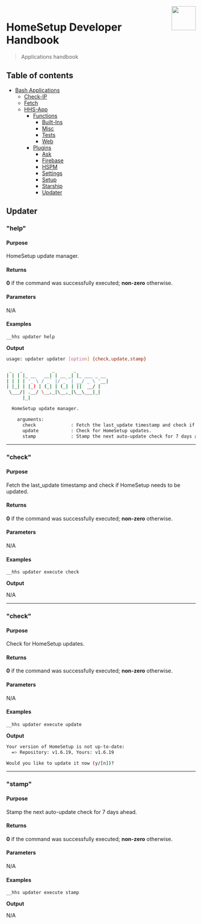 <img src="https://iili.io/HvtxC1S.png" width="64" height="64" align="right" />

# HomeSetup Developer Handbook
>
> Applications handbook

## Table of contents

<!-- toc -->

- [Bash Applications](../../../../applications.md)
  - [Check-IP](../../check-ip.md#check-ip)
  - [Fetch](../../fetch.md#fetch)
  - [HHS-App](../../hhs-app.md#homesetup-application)
    - [Functions](../../hhs-app.md#functions)
      - [Built-Ins](../functions/built-ins.md)
      - [Misc](../functions/misc.md)
      - [Tests](../functions/tests.md)
      - [Web](../functions/web.md)
    - [Plugins](../../hhs-app.md#plug-ins)
      - [Ask](ask.md)
      - [Firebase](firebase.md)
      - [HSPM](hspm.md)
      - [Settings](settings.md)
      - [Setup](setup.md)
      - [Starship](starship.md)
      - [Updater](updater.md)

<!-- tocstop -->

## Updater

### "help"

#### **Purpose**

HomeSetup update manager.

#### **Returns**

**0** if the command was successfully executed; **non-zero** otherwise.

#### **Parameters**

N/A

#### **Examples**

`__hhs updater help`

**Output**

```bash
usage: updater updater [option] {check,update,stamp}

 _   _           _       _
| | | |_ __   __| | __ _| |_ ___ _ __
| | | | '_ \ / _` |/ _` | __/ _ \ '__|
| |_| | |_) | (_| | (_| | ||  __/ |
 \___/| .__/ \__,_|\__,_|\__\___|_|
      |_|

  HomeSetup update manager.

    arguments:
      check             : Fetch the last_update timestamp and check if HomeSetup needs to be updated.
      update            : Check for HomeSetup updates.
      stamp             : Stamp the next auto-update check for 7 days ahead.
```

------

### "check"

#### **Purpose**

Fetch the last_update timestamp and check if HomeSetup needs to be updated.

#### **Returns**

**0** if the command was successfully executed; **non-zero** otherwise.

#### **Parameters**

N/A

#### **Examples**

`__hhs updater execute check`

**Output**

N/A

------

### "check"

#### **Purpose**

Check for HomeSetup updates.

#### **Returns**

**0** if the command was successfully executed; **non-zero** otherwise.

#### **Parameters**

N/A

#### **Examples**

`__hhs updater execute update`

**Output**

```bash
Your version of HomeSetup is not up-to-date:
  => Repository: v1.6.19, Yours: v1.6.19

Would you like to update it now (y/[n])?
```

------

### "stamp"

#### **Purpose**

Stamp the next auto-update check for 7 days ahead.

#### **Returns**

**0** if the command was successfully executed; **non-zero** otherwise.

#### **Parameters**

N/A

#### **Examples**

`__hhs updater execute stamp`

**Output**

N/A
